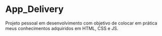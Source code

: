 # App_Delivery
Projeto pessoal em desenvolvimento com objetivo de colocar em prática meus conhecimentos adquiridos em HTML, CSS e JS. 
